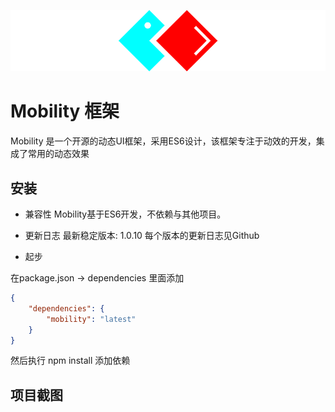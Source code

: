 ![](./docs/.vuepress/public/logo.png)

# Mobility 框架
Mobility 是一个开源的动态UI框架，采用ES6设计，该框架专注于动效的开发，集成了常用的动态效果

## 安装

- 兼容性
Mobility基于ES6开发，不依赖与其他项目。

- 更新日志
最新稳定版本: 1.0.10
每个版本的更新日志见Github

- 起步

在package.json -> dependencies 里面添加
```json
{
    "dependencies": {
        "mobility": "latest"
    }
}
```

然后执行 npm install 添加依赖

## 项目截图
